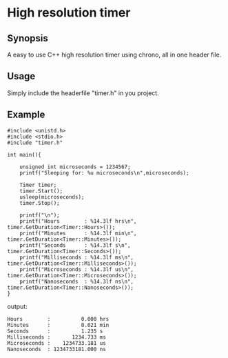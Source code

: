 # High resolution timer

## Synopsis

A easy to use C++ high resolution timer using chrono, all in one header file.

## Usage

Simply include the headerfile "timer.h" in you project.

## Example


    #include <unistd.h>
    #include <stdio.h>
    #include "timer.h"

    int main(){

        unsigned int microseconds = 1234567;
        printf("Sleeping for: %u microseconds\n",microseconds);

        Timer timer;
        timer.Start();
        usleep(microseconds);
        timer.Stop();

        printf("\n");
        printf("Hours        : %14.3lf hrs\n", timer.GetDuration<Timer::Hours>());
        printf("Minutes      : %14.3lf min\n", timer.GetDuration<Timer::Minutes>());
        printf("Seconds      : %14.3lf s\n",   timer.GetDuration<Timer::Seconds>());
        printf("Milliseconds : %14.3lf ms\n",  timer.GetDuration<Timer::Milliseconds>());
        printf("Microseconds : %14.3lf us\n",  timer.GetDuration<Timer::Microseconds>());
        printf("Nanoseconds  : %14.3lf ns\n",  timer.GetDuration<Timer::Nanoseconds>());
    }


output:

    Hours        :          0.000 hrs
    Minutes      :          0.021 min
    Seconds      :          1.235 s
    Milliseconds :       1234.733 ms
    Microseconds :    1234733.181 us
    Nanoseconds  : 1234733181.000 ns

